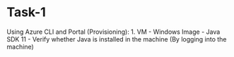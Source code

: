 # Task-1
Using Azure CLI and Portal (Provisioning):  1. VM - Windows Image - Java SDK 11 - Verify whether Java is installed in the machine (By logging into the machine)  

